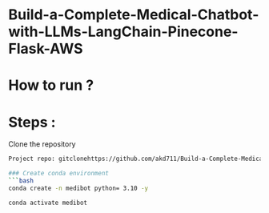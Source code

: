 # Build-a-Complete-Medical-Chatbot-with-LLMs-LangChain-Pinecone-Flask-AWS

# How to run ?
# Steps :
Clone the repository
```bash
Project repo: gitclonehttps://github.com/akd711/Build-a-Complete-Medical-Chatbot-with-LLMs-LangChain-Pinecone-Flask-AWS.git

### Create conda environment
```bash
conda create -n medibot python= 3.10 -y
```
```bash
conda activate medibot



